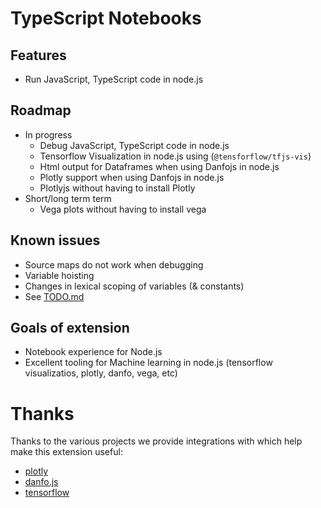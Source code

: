 # TypeScript Notebooks
## Features
* Run JavaScript, TypeScript code in node.js

## Roadmap
* In progress
    * Debug JavaScript, TypeScript code in node.js
    * Tensorflow Visualization in node.js using (`@tensforflow/tfjs-vis`)
    * Html output for Dataframes when using Danfojs in node.js
    * Plotly support when using Danfojs in node.js
    * Plotlyjs without having to install Plotly
* Short/long term term
    * Vega plots without having to install vega

## Known issues
* Source maps do not work when debugging
* Variable hoisting
* Changes in lexical scoping of variables (& constants)
* See [TODO.md](https://github.com/DonJayamanne/vscode-typescript-notebook/blob/main/TODO.md)


## Goals of extension
* Notebook experience for Node.js
* Excellent tooling for Machine learning in node.js (tensorflow visualizatios, plotly, danfo, vega, etc)

# Thanks
Thanks to the various projects we provide integrations with which help make this extension useful:

-   [plotly](https://github.com/plotly/plotly.js)
-   [danfo.js](https://github.com/plotly/plotly.js)
-   [tensorflow](https://github.com/plotly/plotly.js)
